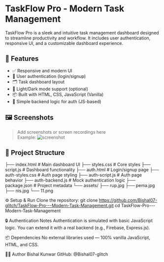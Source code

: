 # TaskFlow Pro - Modern Task Management

TaskFlow Pro is a sleek and intuitive task management dashboard designed to streamline productivity and workflow. It includes user authentication, responsive UI, and a customizable dashboard experience.

## 🚀 Features

- ✅ Responsive and modern UI
- 🔐 User authentication (login/signup)
- 🗂️ Task dashboard layout
- 🌙 Light/Dark mode support (optional)
- 📦 Built with HTML, CSS, JavaScript (Vanilla)
- 🔌 Simple backend logic for auth (JS-based)

## 🖼️ Screenshots

> Add screenshots or screen recordings here  
> Example:
> ![screenshot](./screenshots/dashboard.png)

## 📁 Project Structure
├── index.html # Main dashboard UI
├── styles.css # Core styles
├── script.js # Dashboard functionality
├── auth.html # Login/signup page
├── auth-styles.css # Auth page styling
├── auth-script.js # Auth page behavior
├── auth-backend.js # Mock authentication logic
├── package.json # Project metadata
└── assets/
├── rup.jpg
├── pema.jpg
├── nis.jpg
└── 11.png


⚙️ Setup & Run
Clone the repository:
git clone https://github.com/Bishal07-glitch/TaskFlow-Pro---Modern-Task-Management.git
cd TaskFlow-Pro---Modern-Task-Management

🔒 Authentication Notes
Authentication is simulated with basic JavaScript logic. You can extend it with a real backend (e.g., Firebase, Express.js).

📦 Dependencies
No external libraries used — 100% vanilla JavaScript, HTML, and CSS.

🙋‍♂️ Author
Bishal Kunwar
GitHub: @Bishal07-glitch

